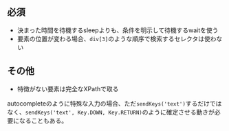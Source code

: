 ## 必須

- 決まった時間を待機するsleepよりも、条件を明示して待機するwaitを使う
- 要素の位置が変わる場合、`div[3]`のような順序で検索するセレクタは使わない

## その他

- 特徴がない要素は完全なXPathで取る

autocompleteのように特殊な入力の場合、ただ`sendKeys('text')`するだけではなく、`sendKeys('text', Key.DOWN, Key.RETURN)`のように確定させる動きが必要になることもある。
